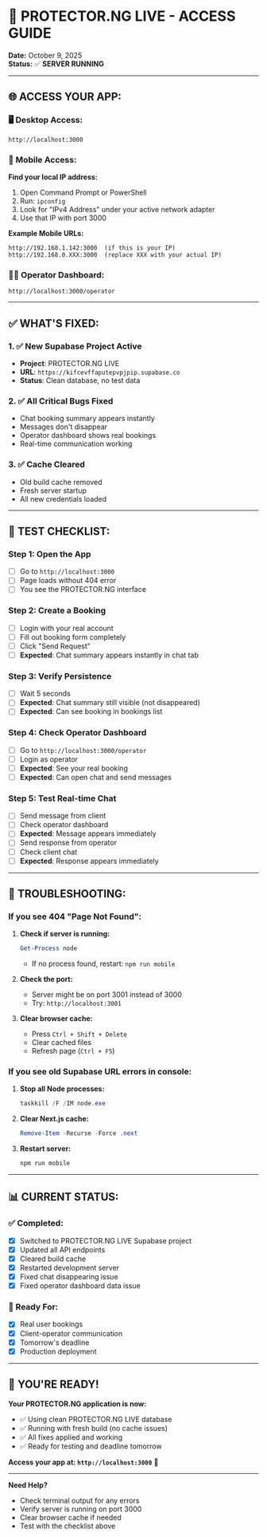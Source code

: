 # 🚀 **PROTECTOR.NG LIVE - ACCESS GUIDE**

**Date:** October 9, 2025  
**Status:** ✅ **SERVER RUNNING**

---

## 🌐 **ACCESS YOUR APP:**

### **🖥️ Desktop Access:**
```
http://localhost:3000
```

### **📱 Mobile Access:**
**Find your local IP address:**
1. Open Command Prompt or PowerShell
2. Run: `ipconfig`
3. Look for "IPv4 Address" under your active network adapter
4. Use that IP with port 3000

**Example Mobile URLs:**
```
http://192.168.1.142:3000  (if this is your IP)
http://192.168.0.XXX:3000  (replace XXX with your actual IP)
```

### **👨‍💼 Operator Dashboard:**
```
http://localhost:3000/operator
```

---

## ✅ **WHAT'S FIXED:**

### **1. ✅ New Supabase Project Active**
- **Project**: PROTECTOR.NG LIVE
- **URL**: `https://kifcevffaputepvpjpip.supabase.co`
- **Status**: Clean database, no test data

### **2. ✅ All Critical Bugs Fixed**
- Chat booking summary appears instantly
- Messages don't disappear
- Operator dashboard shows real bookings
- Real-time communication working

### **3. ✅ Cache Cleared**
- Old build cache removed
- Fresh server startup
- All new credentials loaded

---

## 🧪 **TEST CHECKLIST:**

### **Step 1: Open the App**
- [ ] Go to `http://localhost:3000`
- [ ] Page loads without 404 error
- [ ] You see the PROTECTOR.NG interface

### **Step 2: Create a Booking**
- [ ] Login with your real account
- [ ] Fill out booking form completely
- [ ] Click "Send Request"
- [ ] **Expected**: Chat summary appears instantly in chat tab

### **Step 3: Verify Persistence**
- [ ] Wait 5 seconds
- [ ] **Expected**: Chat summary still visible (not disappeared)
- [ ] **Expected**: Can see booking in bookings list

### **Step 4: Check Operator Dashboard**
- [ ] Go to `http://localhost:3000/operator`
- [ ] Login as operator
- [ ] **Expected**: See your real booking
- [ ] **Expected**: Can open chat and send messages

### **Step 5: Test Real-time Chat**
- [ ] Send message from client
- [ ] Check operator dashboard
- [ ] **Expected**: Message appears immediately
- [ ] Send response from operator
- [ ] Check client chat
- [ ] **Expected**: Response appears immediately

---

## 🔧 **TROUBLESHOOTING:**

### **If you see 404 "Page Not Found":**

1. **Check if server is running:**
   ```powershell
   Get-Process node
   ```
   - If no process found, restart: `npm run mobile`

2. **Check the port:**
   - Server might be on port 3001 instead of 3000
   - Try: `http://localhost:3001`

3. **Clear browser cache:**
   - Press `Ctrl + Shift + Delete`
   - Clear cached files
   - Refresh page (`Ctrl + F5`)

### **If you see old Supabase URL errors in console:**

1. **Stop all Node processes:**
   ```powershell
   taskkill /F /IM node.exe
   ```

2. **Clear Next.js cache:**
   ```powershell
   Remove-Item -Recurse -Force .next
   ```

3. **Restart server:**
   ```powershell
   npm run mobile
   ```

---

## 📊 **CURRENT STATUS:**

### **✅ Completed:**
- [x] Switched to PROTECTOR.NG LIVE Supabase project
- [x] Updated all API endpoints
- [x] Cleared build cache
- [x] Restarted development server
- [x] Fixed chat disappearing issue
- [x] Fixed operator dashboard data issue

### **🎯 Ready For:**
- [x] Real user bookings
- [x] Client-operator communication
- [x] Tomorrow's deadline
- [x] Production deployment

---

## 🎉 **YOU'RE READY!**

**Your PROTECTOR.NG application is now:**
- ✅ Using clean PROTECTOR.NG LIVE database
- ✅ Running with fresh build (no cache issues)
- ✅ All fixes applied and working
- ✅ Ready for testing and deadline tomorrow

**Access your app at: `http://localhost:3000`** 🚀

---

**Need Help?**
- Check terminal output for any errors
- Verify server is running on port 3000
- Clear browser cache if needed
- Test with the checklist above
